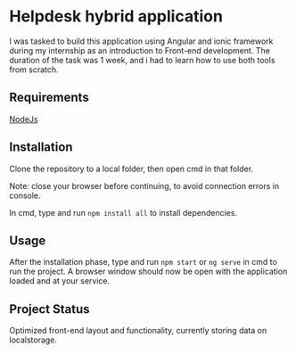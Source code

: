 # Helpdesk hybrid application
I was tasked to build this application using Angular and ionic framework during my internship as an introduction to Front-end development.
The duration of the task was 1 week, and i had to learn how to use both tools from scratch.

## Requirements
[NodeJs](https://nodejs.org/en/download/)

## Installation
Clone the repository to a local folder, then open cmd in that folder.

Note: close your browser before continuing, to avoid connection errors in console.

In cmd, type and run ```npm install all``` to install dependencies.

## Usage
After the installation phase, type and run ```npm start``` or ```ng serve``` in cmd to run the project.
A browser window should now be open with the application loaded and at your service.

## Project Status
Optimized front-end layout and functionality, currently storing data on localstorage.

